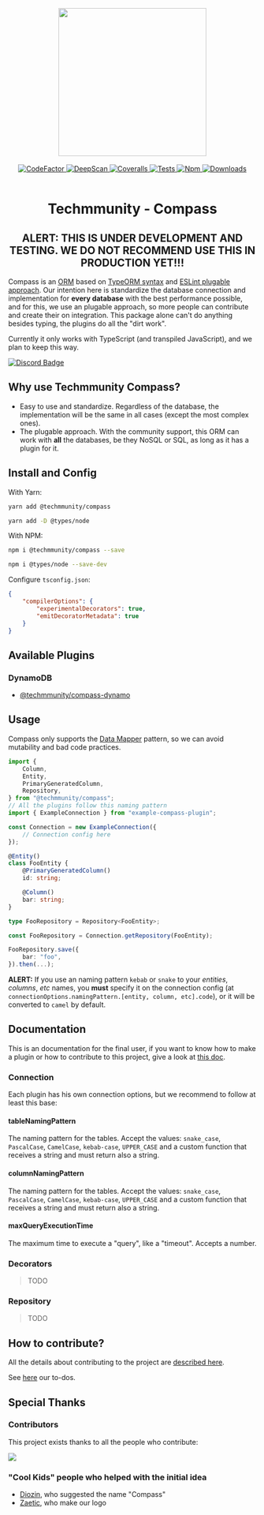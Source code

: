 <div align="center">
	<img src="https://github.com/techmmunity/compass/raw/master/resources/ORM.gif" width="300" height="300">
  <br>
  <br>
	<a href="https://www.codefactor.io/repository/github/techmmunity/compass">
		<img src="https://www.codefactor.io/repository/github/techmmunity/compass/badge" alt="CodeFactor">
	</a>
	<a href="https://deepscan.io/dashboard#view=project&tid=13883&pid=17164&bid=385798">
		<img src="https://deepscan.io/api/teams/13883/projects/17164/branches/385798/badge/grade.svg" alt="DeepScan">
	</a>
	<a href="https://coveralls.io/github/Techmmunity/compass?branch=master">
		<img src="https://coveralls.io/repos/github/Techmmunity/compass/badge.svg?branch=master" alt="Coveralls">
	</a>
	<a href="https://github.com/Techmmunity/compass/workflows/coverage">
		<img src="https://github.com/Techmmunity/compass/workflows/coverage/badge.svg" alt="Tests">
	</a>
	<a href="https://www.npmjs.com/package/@techmmunity/compass">
		<img src="https://img.shields.io/npm/v/@techmmunity/compass.svg?color=CC3534" alt="Npm">
	</a>
	<a href="https://www.npmjs.com/package/@techmmunity/compass">
		<img src="https://img.shields.io/npm/dw/@techmmunity/compass.svg" alt="Downloads">
	</a>
  <br>
  <br>
</div>

<div align="center">

# Techmmunity - Compass

## ALERT: THIS IS UNDER DEVELOPMENT AND TESTING. WE DO NOT RECOMMEND USE THIS IN PRODUCTION YET!!!

</div>

Compass is an [ORM](https://en.wikipedia.org/wiki/Object-relational_mapping) based on [TypeORM syntax](https://github.com/typeorm/typeorm) and [ESLint plugable approach](https://eslint.org/). Our intention here is standardize the database connection and implementation for **every database** with the best performance possible, and for this, we use an plugable approach, so more people can contribute and create their on integration. This package alone can't do anything besides typing, the plugins do all the "dirt work".

Currently it only works with TypeScript (and transpiled JavaScript), and we plan to keep this way.

[![Discord Badge](https://img.shields.io/badge/join%20our%20community-7289DA?style=for-the-badge&labelColor=7289DA&logo=discord&logoColor=white)](https://discord.gg/qCJXz6P4qw)

## Why use Techmmunity Compass?

- Easy to use and standardize. Regardless of the database, the implementation will be the same in all cases (except the most complex ones).
- The plugable approach. With the community support, this ORM can work with **all** the databases, be they NoSQL or SQL, as long as it has a plugin for it.

## Install and Config

With Yarn:

```sh
yarn add @techmmunity/compass

yarn add -D @types/node
```

With NPM:

```sh
npm i @techmmunity/compass --save

npm i @types/node --save-dev
```

Configure `tsconfig.json`:

```json
{
	"compilerOptions": {
		"experimentalDecorators": true,
		"emitDecoratorMetadata": true
	}
}
```

## Available Plugins

### DynamoDB

- [@techmmunity/compass-dynamo]()

## Usage

Compass only supports the [Data Mapper](https://en.wikipedia.org/wiki/Data_mapper_pattern) pattern, so we can avoid mutability and bad code practices.

```ts
import {
	Column,
	Entity,
	PrimaryGeneratedColumn,
	Repository,
} from "@techmmunity/compass";
// All the plugins follow this naming pattern
import { ExampleConnection } from "example-compass-plugin";

const Connection = new ExampleConnection({
	// Connection config here
});

@Entity()
class FooEntity {
	@PrimaryGeneratedColumn()
	id: string;

	@Column()
	bar: string;
}

type FooRepository = Repository<FooEntity>;

const FooRepository = Connection.getRepository(FooEntity);

FooRepository.save({
	bar: "foo",
}).then(...);
```

**ALERT:** If you use an naming pattern `kebab` or `snake` to your _entities_, _columns_, _etc_ names, you **must** specify it on the connection config (at `connectionOptions.namingPattern.[entity, column, etc].code`), or it will be converted to `camel` by default.

## Documentation

This is an documentation for the final user, if you want to know how to make a plugin or how to contribute to this project, give a look at [this doc](https://github.com/techmmunity/compass/blob/master/CONTRIBUTING.md).

### Connection

Each plugin has his own connection options, but we recommend to follow at least this base:

#### tableNamingPattern

The naming pattern for the tables. Accept the values: `snake_case`, `PascalCase`, `CamelCase`, `kebab-case`, `UPPER_CASE` and a custom function that receives a string and must return also a string.

#### columnNamingPattern

The naming pattern for the tables. Accept the values: `snake_case`, `PascalCase`, `CamelCase`, `kebab-case`, `UPPER_CASE` and a custom function that receives a string and must return also a string.

#### maxQueryExecutionTime

The maximum time to execute a "query", like a "timeout". Accepts a number.

### Decorators

> TODO

### Repository

> TODO

## How to contribute?

All the details about contributing to the project are [described here](https://github.com/techmmunity/compass/blob/master/CONTRIBUTING.md).

See [here](https://github.com/techmmunity/compass/blob/master/TODO.md) our to-dos.

## Special Thanks

### Contributors

This project exists thanks to all the people who contribute:

<a href="https://github.com/techmmunity/compass/graphs/contributors">
	<img src="https://opencollective.com/@techmmunity/compass/contributors.svg?width=890&showBtn=false" />
</a>

### "Cool Kids" people who helped with the initial idea

- [Diozin](https://www.linkedin.com/in/diozhn/), who suggested the name "Compass"
- [Zaetic](https://www.linkedin.com/in/joaoggs/), who make our logo
